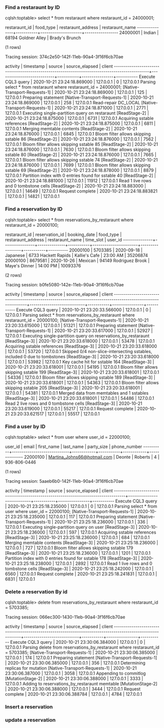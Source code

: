 
### Find a restaraunt by ID

cqlsh:toptable> select * from restaraunt where restaraunt_id = 24000001;

 restaraunt_id | food_type | restaraunt_address  | restaraunt_name
---------------+-----------+---------------------+-----------------
      24000001 |    Indian | 68194 Goldner Alley |  Brady's Brunch

(1 rows)

Tracing session: 374c2e50-142f-11eb-90a4-3f16f6cb70ae

 activity                                                                                       | timestamp                  | source    | source_elapsed | client
------------------------------------------------------------------------------------------------+----------------------------+-----------+----------------+-----------
                                                                             Execute CQL3 query | 2020-10-21 23:24:18.869000 | 127.0.0.1 |              0 | 127.0.0.1
 Parsing select * from restaraunt where restaraunt_id = 24000001; [Native-Transport-Requests-1] | 2020-10-21 23:24:18.869000 | 127.0.0.1 |            125 | 127.0.0.1
                                              Preparing statement [Native-Transport-Requests-1] | 2020-10-21 23:24:18.869000 | 127.0.0.1 |            258 | 127.0.0.1
                                             Read-repair DC_LOCAL [Native-Transport-Requests-1] | 2020-10-21 23:24:18.871000 | 127.0.0.1 |           2771 | 127.0.0.1
                                   Executing single-partition query on restaraunt [ReadStage-2] | 2020-10-21 23:24:18.875000 | 127.0.0.1 |           6731 | 127.0.0.1
                                                     Acquiring sstable references [ReadStage-2] | 2020-10-21 23:24:18.875000 | 127.0.0.1 |           6811 | 127.0.0.1
                                                        Merging memtable contents [ReadStage-2] | 2020-10-21 23:24:18.876000 | 127.0.0.1 |           6845 | 127.0.0.1
                                          Bloom filter allows skipping sstable 86 [ReadStage-2] | 2020-10-21 23:24:18.876000 | 127.0.0.1 |           7562 | 127.0.0.1
                                          Bloom filter allows skipping sstable 85 [ReadStage-2] | 2020-10-21 23:24:18.876000 | 127.0.0.1 |           7630 | 127.0.0.1
                                          Bloom filter allows skipping sstable 80 [ReadStage-2] | 2020-10-21 23:24:18.876000 | 127.0.0.1 |           7665 | 127.0.0.1
                                          Bloom filter allows skipping sstable 74 [ReadStage-2] | 2020-10-21 23:24:18.876000 | 127.0.0.1 |           7699 | 127.0.0.1
                                          Bloom filter allows skipping sstable 69 [ReadStage-2] | 2020-10-21 23:24:18.878000 | 127.0.0.1 |           8879 | 127.0.0.1
                              Partition index with 0 entries found for sstable 40 [ReadStage-2] | 2020-10-21 23:24:18.881000 | 127.0.0.1 |          11912 | 127.0.0.1
                                           Read 1 live rows and 0 tombstone cells [ReadStage-2] | 2020-10-21 23:24:18.883000 | 127.0.0.1 |          14649 | 127.0.0.1
                                                                               Request complete | 2020-10-21 23:24:18.883821 | 127.0.0.1 |          14821 | 127.0.0.1



### Find a reservation by ID


cqlsh:toptable> select * from reservations_by_restaraunt where restaraunt_id = 20000100;

 restaraunt_id | reservation_id | booking_date | food_type | restaraunt_address    | restaraunt_name | time_slot | user_id
---------------+----------------+--------------+-----------+-----------------------+-----------------+-----------+----------
      20000100 |        5703385 |   2020-09-18 |  Japanese |   6733 Hackett Rapids |   Kallie's Cafe |  23:00 AM | 35206874
      20000100 |        8679581 |   2020-10-26 |   Mexican | 94149 Rodriguez Brook |   Maye's Dinner |  14:00 PM | 10093376

(2 rows)

Tracing session: b0fe5080-142e-11eb-90a4-3f16f6cb70ae

 activity                                                                                                       | timestamp                  | source    | source_elapsed | client
----------------------------------------------------------------------------------------------------------------+----------------------------+-----------+----------------+-----------
                                                                                             Execute CQL3 query | 2020-10-21 23:20:33.566000 | 127.0.0.1 |              0 | 127.0.0.1
 Parsing select * from reservations_by_restaraunt where restaraunt_id = 20000100; [Native-Transport-Requests-1] | 2020-10-21 23:20:33.615000 | 127.0.0.1 |          51321 | 127.0.0.1
                                                              Preparing statement [Native-Transport-Requests-1] | 2020-10-21 23:20:33.617000 | 127.0.0.1 |          52927 | 127.0.0.1
                                   Executing single-partition query on reservations_by_restaraunt [ReadStage-3] | 2020-10-21 23:20:33.618000 | 127.0.0.1 |          53478 | 127.0.0.1
                                                                     Acquiring sstable references [ReadStage-3] | 2020-10-21 23:20:33.618000 | 127.0.0.1 |          53720 | 127.0.0.1
                        Skipped 0/4 non-slice-intersecting sstables, included 0 due to tombstones [ReadStage-3] | 2020-10-21 23:20:33.618000 | 127.0.0.1 |          53982 | 127.0.0.1
                                                                    Key cache hit for sstable 164 [ReadStage-3] | 2020-10-21 23:20:33.618001 | 127.0.0.1 |          54195 | 127.0.0.1
                                                         Bloom filter allows skipping sstable 199 [ReadStage-3] | 2020-10-21 23:20:33.618001 | 127.0.0.1 |          54336 | 127.0.0.1
                                                         Bloom filter allows skipping sstable 189 [ReadStage-3] | 2020-10-21 23:20:33.618001 | 127.0.0.1 |          54363 | 127.0.0.1
                                                         Bloom filter allows skipping sstable 205 [ReadStage-3] | 2020-10-21 23:20:33.618001 | 127.0.0.1 |          54381 | 127.0.0.1
                                                        Merged data from memtables and 1 sstables [ReadStage-3] | 2020-10-21 23:20:33.618001 | 127.0.0.1 |          54486 | 127.0.0.1
                                                           Read 2 live rows and 0 tombstone cells [ReadStage-3] | 2020-10-21 23:20:33.619000 | 127.0.0.1 |          55217 | 127.0.0.1
                                                                                               Request complete | 2020-10-21 23:20:33.621517 | 127.0.0.1 |          55517 | 127.0.0.1



### Find a user by ID

cqlsh:toptable> select * from user where user_id = 22000100;

 user_id  | email                       | first_name | last_name | party_size | phone_number
----------+-----------------------------+------------+-----------+------------+--------------
 22000100 | Martina_Johns66@hotmail.com |     Deonte |   Roberts |          4 | 936-806-0446

(1 rows)

Tracing session: 5aaeb6b0-142f-11eb-90a4-3f16f6cb70ae

 activity                                                                           | timestamp                  | source    | source_elapsed | client
------------------------------------------------------------------------------------+----------------------------+-----------+----------------+-----------
                                                                 Execute CQL3 query | 2020-10-21 23:25:18.235000 | 127.0.0.1 |              0 | 127.0.0.1
 Parsing select * from user where user_id = 22000100; [Native-Transport-Requests-1] | 2020-10-21 23:25:18.235000 | 127.0.0.1 |            117 | 127.0.0.1
                                  Preparing statement [Native-Transport-Requests-1] | 2020-10-21 23:25:18.236000 | 127.0.0.1 |            336 | 127.0.0.1
                             Executing single-partition query on user [ReadStage-3] | 2020-10-21 23:25:18.236000 | 127.0.0.1 |            597 | 127.0.0.1
                                         Acquiring sstable references [ReadStage-3] | 2020-10-21 23:25:18.236000 | 127.0.0.1 |            684 | 127.0.0.1
                                            Merging memtable contents [ReadStage-3] | 2020-10-21 23:25:18.236000 | 127.0.0.1 |            727 | 127.0.0.1
                             Bloom filter allows skipping sstable 179 [ReadStage-3] | 2020-10-21 23:25:18.236000 | 127.0.0.1 |           1201 | 127.0.0.1
                 Partition index with 0 entries found for sstable 178 [ReadStage-3] | 2020-10-21 23:25:18.238000 | 127.0.0.1 |           2892 | 127.0.0.1
                               Read 1 live rows and 0 tombstone cells [ReadStage-3] | 2020-10-21 23:25:18.242000 | 127.0.0.1 |           6560 | 127.0.0.1
                                                                   Request complete | 2020-10-21 23:25:18.241831 | 127.0.0.1 |           6831 | 127.0.0.1



### Delete a reservation By id

cqlsh:toptable> delete from reservations_by_restaraunt where restaraunt_id = 5703385;

Tracing session: 066ec300-1430-11eb-90a4-3f16f6cb70ae

 activity                                                                                                    | timestamp                  | source    | source_elapsed | client
-------------------------------------------------------------------------------------------------------------+----------------------------+-----------+----------------+-----------
                                                                                          Execute CQL3 query | 2020-10-21 23:30:06.384000 | 127.0.0.1 |              0 | 127.0.0.1
 Parsing delete from reservations_by_restaraunt where restaraunt_id = 5703385; [Native-Transport-Requests-1] | 2020-10-21 23:30:06.385000 | 127.0.0.1 |            174 | 127.0.0.1
                                                           Preparing statement [Native-Transport-Requests-1] | 2020-10-21 23:30:06.385000 | 127.0.0.1 |            356 | 127.0.0.1
                                             Determining replicas for mutation [Native-Transport-Requests-1] | 2020-10-21 23:30:06.387000 | 127.0.0.1 |           3058 | 127.0.0.1
                                                                    Appending to commitlog [MutationStage-2] | 2020-10-21 23:30:06.388000 | 127.0.0.1 |           3333 | 127.0.0.1
                                             Adding to reservations_by_restaraunt memtable [MutationStage-2] | 2020-10-21 23:30:06.388000 | 127.0.0.1 |           3444 | 127.0.0.1
                                                                                            Request complete | 2020-10-21 23:30:06.388784 | 127.0.0.1 |           4784 | 127.0.0.1




### Insert a reservation



### update a reservation
